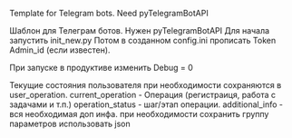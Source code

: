 Template for Telegram bots.
Need pyTelegramBotAPI

Шаблон для Телеграм ботов.
Нужен pyTelegramBotAPI
Для начала запустить init_new.py
Потом в созданном config.ini прописать
Token
Admin_id (если известен).

При запуске в продуктиве изменить
Debug = 0

Текущие состояния пользователя при необходимости сохраняются в user_operation.
current_operation - Операция (регистраиця, работа с задачами и т.п.)
operation_status - шаг/этап операции.
additional_info - вся необходимая доп инфа. при необходимости сохранить группу параметров использовать json